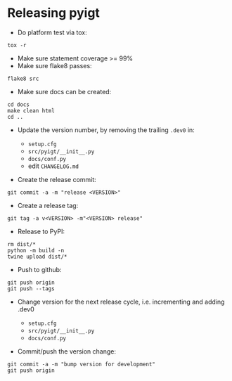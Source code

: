 
Releasing pyigt
===============

- Do platform test via tox:
```shell
tox -r
```

- Make sure statement coverage >= 99%
- Make sure flake8 passes:
```shell
flake8 src
```

- Make sure docs can be created:
```shell
cd docs
make clean html
cd ..
```

- Update the version number, by removing the trailing `.dev0` in:
  - `setup.cfg`
  - `src/pyigt/__init__.py`
  - `docs/conf.py`
  - edit `CHANGELOG.md`

- Create the release commit:
```shell
git commit -a -m "release <VERSION>"
```

- Create a release tag:
```
git tag -a v<VERSION> -m"<VERSION> release"
```

- Release to PyPI:
```shell
rm dist/*
python -m build -n
twine upload dist/*
```

- Push to github:
```shell
git push origin
git push --tags
```

- Change version for the next release cycle, i.e. incrementing and adding .dev0
  - `setup.cfg`
  - `src/pyigt/__init__.py`
  - `docs/conf.py`

- Commit/push the version change:
```shell
git commit -a -m "bump version for development"
git push origin
```
